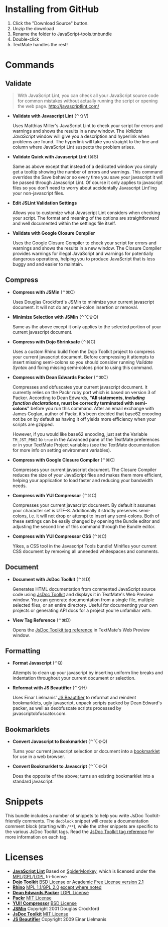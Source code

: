 # Installing from GitHub

1. Click the "Download Source" button.
2. Unzip the download
3. Rename the folder to JavaScript-tools.tmbundle
4. Double-click
5. TextMate handles the rest!

# Commands

## Validate

> With JavaScript Lint, you can check all your JavaScript source code for common mistakes without actually running the script or opening the web page.
<http://javascriptlint.com/>

*   **Validate with Javascript Lint** (⌃⇧V)
    
    Uses Matthias Miller's JavaScript Lint to check your script for errors and warnings and shows the results in a new window. The *Validate JavaScript* window will give you a description and hyperlink when problems are found. The hyperlink will take you straight to the line and column where JavaScript Lint suspects the problem arises.

*   **Validate Quick with Javascript Lint** (⌘S)
    
    Same as above except that instead of a dedicated window you simply get a tooltip showing the number of errors and warnings. This command overrides the Save behavior so every time you save your javascript it will be passed through Javascript Lint. Of course it only applies to javascript files so you don't need to worry about accidentally Javascript Lint'ing your non-javascript files.

*   **Edit JSLint Validation Settings**
    
    Allows you to customize what Javascript Lint considers when checking your script. The format and meaning of the options are straightforward and well documented within the settings file itself.

*   **Validate with Google Closure Compiler**

    Uses the Google Closure Compiler to check your script for errors and warnings and shows the results in a new window. The Closure Compiler provides warnings for illegal JavaScript and warnings for potentially dangerous operations, helping you to produce JavaScript that is less buggy and and easier to maintain.

## Compress

*   **Compress with JSMin** (⌃⌘C)

    Uses Douglas Crockford's JSMin to minimize your current javascript document. It will not do any semi-colon insertion or removal.

*   **Minimize Selection with JSMin** (⌃⌥⇧Q) 

    Same as the above except it only applies to the selected portion of your current javascript document.

*   **Compress with Dojo Shrinksafe** (⌃⌘C)

    Uses a custom Rhino build from the Dojo Toolkit project to compress your current javascript document. Before compressing it attempts to insert missing semi-colons so you should consider running *Validate Syntax* and fixing missing semi-colons prior to using this command.

*   **Compress with Dean Edwards Packer** (⌃⌘C)

    Compresses and obfuscates your current javascript document. It currently relies on the Packr ruby port which is based on version 3 of Packer. According to Dean Edwards, **"All statements, *including function declarations*, must be correctly terminated with semi-colons"** before you run this command. After an email exchange with James Coglan, author of Packr, it's been decided that base62 encoding not be on by default as having it off yields more efficiency when your scripts are gzipped.  

    However, if you would like base62 encoding, just set the Variable `TM_JST_PB62` to `true` in the Advanced pane of the TextMate preferences or in your TextMate Project variables (see the TextMate documentation for more info on setting environment variables).

*   **Compress with Google Closure Compiler** (⌃⌘C)

    Compresses your current javascript document. The Closure Compiler reduces the size of your JavaScript files and makes them more efficient, helping your application to load faster and reducing your bandwidth needs.

*   **Compress with YUI Compressor** (⌃⌘C)

    Compresses your current javascript document. By default it assumes your character set is UTF-8. Additionally it strictly preserves semi-colons, i.e. it will not drop or attempt to insert any semi-colons. Both of these settings can be easily changed by opening the Bundle editor and adjusting the second line of this command through the Bundle editor.

*   **Compress with YUI Compressor CSS** (⌃⌘C)

    Yikes, a CSS tool in the Javascript Tools bundle!  Minifies your current CSS document by removing all unneeded whitespaces and comments.

## Document

*   **Document with JsDoc Toolkit** (⌃⌘D)

    Generates HTML documentation from commented JavaScript source code using [JsDoc Toolkit][jsdoc] and displays it in TextMate's Web Preview window. You can generate documentation from a single file, multiple selected files, or an entire directory. Useful for documenting your own projects or generating API docs for a project you're unfamiliar with. 
    
*   **View Tag Reference** (⌃⌘D)

    Opens the [JsDoc Toolkit tag reference][jsdot] in TextMate's Web Preview window.

## Formatting

*   **Format Javascript** (⌃Q)

    Attempts to clean up your javascript by inserting uniform line breaks and indentation throughout your current document or selection.

*   **Reformat with JS Beautifier** (⌃⇧H)

    Uses Einar Lielmanis' [JS Beautifier][jbeau] to reformat and reindent bookmarklets, ugly javascript, unpack scripts packed by Dean Edward's packer, as well as deobfuscate scripts processed by javascriptobfuscator.com.

## Bookmarklets

*   **Convert Javascript to Bookmarklet** (⌃⌥⇧Q)

    Turns your current javascript selection or document into a [bookmarklet][bkml] for use in a web browser.

*   **Convert Bookmarklet to Javascript** (⌃⌥⇧Q)

    Does the opposite of the above; turns an existing bookmarklet into a standard javascript.

# Snippets

This bundle includes a number of snippets to help you write JsDoc Toolkit-friendly comments.  The `docblock` snippet will create a documentation comment block (starting with `/**`), while the other snippets are specific to the various JsDoc Toolkit tags.  Read the [JsDoc Toolkit tag reference][jsdot] for more information on each tag.

# Licenses

* **[JavaScript Lint][lint]** Based on [SpiderMonkey][smonk], which is licensed under the [MPL][mpl]/[GPL][gpl]/[LGPL][lgpl] tri-license
* **[Dojo Toolkit][dojo]** [BSD License][dbsd] or [Academic Free License version 2.1][dafl]
* **[Rhino][rhino]** [MPL 1.1/GPL 2.0][rmpl] [except where noted][radd]
* **[Dean Edwards Packer][pack]** [LGPL License][lgpl]
* **[Packr][packr]** [MIT License][mit]
* **[YUI! Compressor][yuic]** [BSD License][ybsd]
* **[JSMin][jsmin]** Copyright 2001 Douglas Crockford
* **[JsDoc Toolkit][jsdoc]** [MIT License][mit]
* **[JS Beautifier][jbeau]** Copyright 2009 Einar Lielmanis

[rhino]:  http://developer.mozilla.org/en/docs/Rhino_documentation
[rmpl]:   http://www.mozilla.org/MPL/
[radd]:   http://developer.mozilla.org/en/docs/Rhino_License
[dojo]:   http://dojotoolkit.org/docs/shrinksafe
[dbsd]:   http://trac.dojotoolkit.org/browser/dojo/trunk/LICENSE#L13
[dafl]:   http://trac.dojotoolkit.org/browser/dojo/trunk/LICENSE#L43
[pack]:   http://dean.edwards.name/packer/
[packr]:  http://blog.jcoglan.com/packr/
[lint]:   http://www.javascriptlint.com/
[lgpl]:   http://creativecommons.org/licenses/LGPL/2.1/
[mit]:    http://www.opensource.org/licenses/mit-license
[yuic]:   http://developer.yahoo.com/yui/compressor/
[ybsd]:   http://developer.yahoo.com/yui/license.html
[jsmin]:  http://www.crockford.com/javascript/jsmin.html
[bkml]:   http://en.wikipedia.org/wiki/Bookmarklet
[mpl]:    http://www.mozilla.org/MPL/MPL-1.1.html
[gpl]:    http://www.gnu.org/copyleft/gpl.html
[lgpl]:   http://www.gnu.org/licenses/lgpl.html
[smonk]:  http://www.mozilla.org/js/spidermonkey/
[jsdoc]:  http://code.google.com/p/jsdoc-toolkit/
[jsdot]:  http://code.google.com/p/jsdoc-toolkit/wiki/TagReference
[jbeau]:  http://jsbeautifier.org/